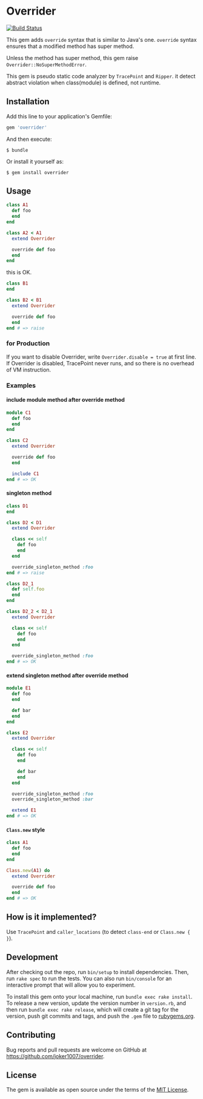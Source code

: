 # Overrider
[![Build Status](https://travis-ci.org/joker1007/overrider.svg?branch=master)](https://travis-ci.org/joker1007/overrider)

This gem adds `override` syntax that is similar to Java's one.
`override` syntax ensures that a modified method has super method.

Unless the method has super method, this gem raise `Overrider::NoSuperMethodError`.

This gem is pseudo static code analyzer by `TracePoint` and `Ripper`.
it detect abstract violation when class(module) is defined, not runtime.

## Installation

Add this line to your application's Gemfile:

```ruby
gem 'overrider'
```

And then execute:

    $ bundle

Or install it yourself as:

    $ gem install overrider

## Usage

```ruby
class A1
  def foo
  end
end

class A2 < A1
  extend Overrider

  override def foo
  end
end
```

this is OK.

```ruby
class B1
end

class B2 < B1
  extend Overrider

  override def foo
  end
end # => raise
```

### for Production
If you want to disable Overrider, write `Overrider.disable = true` at first line.
If Overrider is disabled, TracePoint never runs, and so there is no overhead of VM instruction.

### Examples

#### include module method after override method

```ruby
module C1
  def foo
  end
end

class C2
  extend Overrider

  override def foo
  end

  include C1
end # => OK
```

#### singleton method

```ruby
class D1
end

class D2 < D1
  extend Overrider

  class << self
    def foo
    end
  end

  override_singleton_method :foo
end # => raise
```

```ruby
class D2_1
  def self.foo
  end
end

class D2_2 < D2_1
  extend Overrider

  class << self
    def foo
    end
  end

  override_singleton_method :foo
end # => OK
```

#### extend singleton method after override method

```ruby
module E1
  def foo
  end

  def bar
  end
end

class E2
  extend Overrider

  class << self
    def foo
    end

    def bar
    end
  end

  override_singleton_method :foo
  override_singleton_method :bar

  extend E1
end # => OK
```

#### `Class.new` style

```ruby
class A1
  def foo
  end
end

Class.new(A1) do
  extend Overrider

  override def foo
  end
end # => OK
```

## How is it implemented?

Use `TracePoint` and `caller_locations` (to detect `class-end` or `Class.new { }`).

## Development

After checking out the repo, run `bin/setup` to install dependencies. Then, run `rake spec` to run the tests. You can also run `bin/console` for an interactive prompt that will allow you to experiment.

To install this gem onto your local machine, run `bundle exec rake install`. To release a new version, update the version number in `version.rb`, and then run `bundle exec rake release`, which will create a git tag for the version, push git commits and tags, and push the `.gem` file to [rubygems.org](https://rubygems.org).

## Contributing

Bug reports and pull requests are welcome on GitHub at https://github.com/joker1007/overrider.

## License

The gem is available as open source under the terms of the [MIT License](https://opensource.org/licenses/MIT).
